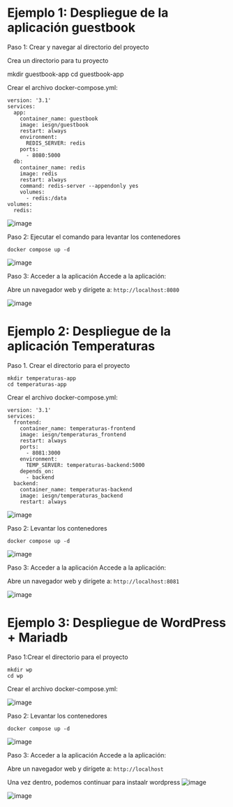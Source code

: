 # Ejemplo 1: Despliegue de la aplicación guestbook


Paso 1: Crear y navegar al directorio del proyecto

Crea un directorio para tu proyecto

mkdir guestbook-app
cd guestbook-app

Crear el archivo docker-compose.yml:

```
version: '3.1'
services:
  app:
    container_name: guestbook
    image: iesgn/guestbook
    restart: always
    environment:
      REDIS_SERVER: redis
    ports:
      - 8080:5000
  db:
    container_name: redis
    image: redis
    restart: always
    command: redis-server --appendonly yes
    volumes:
      - redis:/data
volumes:
  redis:

```
![image](https://github.com/user-attachments/assets/8e768138-4dea-492a-9384-25654fe5a3ba)

Paso 2: Ejecutar el comando para levantar los contenedores

```
docker compose up -d
```
![image](https://github.com/user-attachments/assets/5ab302ff-e830-4896-b940-1441c02d832b)

Paso 3: Acceder a la aplicación
Accede a la aplicación:

Abre un navegador web y dirígete a:
````http://localhost:8080````

![image](https://github.com/user-attachments/assets/f01cb29c-a3ce-4079-90cf-575cf3eb1eca)


# Ejemplo 2: Despliegue de la aplicación Temperaturas

Paso 1. Crear el directorio para el proyecto
````
mkdir temperaturas-app
cd temperaturas-app
````
Crear el archivo docker-compose.yml:
````
version: '3.1'
services:
  frontend:
    container_name: temperaturas-frontend
    image: iesgn/temperaturas_frontend
    restart: always
    ports:
      - 8081:3000
    environment:
      TEMP_SERVER: temperaturas-backend:5000
    depends_on:
      - backend
  backend:
    container_name: temperaturas-backend
    image: iesgn/temperaturas_backend
    restart: always
````

![image](https://github.com/user-attachments/assets/01223599-fe6a-4655-ae1f-ad37b65cbc8d)

Paso 2: Levantar los contenedores


````
docker compose up -d
````


![image](https://github.com/user-attachments/assets/2b4572da-37d3-4276-adf8-f006f6faa826)

Paso 3: Acceder a la aplicación
Accede a la aplicación:

Abre un navegador web y dirígete a:
````http://localhost:8081````

![image](https://github.com/user-attachments/assets/9a3e948d-c657-4073-9640-d9967ec9006a)


# Ejemplo 3: Despliegue de WordPress + Mariadb
Paso 1:Crear el directorio para el proyecto
````
mkdir wp
cd wp
````
Crear el archivo docker-compose.yml:

![image](https://github.com/user-attachments/assets/71b695bf-230c-452c-bea8-c09ffbf145f3)

Paso 2: Levantar los contenedores


````
docker compose up -d
````
![image](https://github.com/user-attachments/assets/f858143c-c812-4fd3-bd64-bdc61e747154)

Paso 3: Acceder a la aplicación
Accede a la aplicación:

Abre un navegador web y dirígete a:
````http://localhost````

Una vez dentro, podemos continuar para instaalr wordpress
![image](https://github.com/user-attachments/assets/54107954-764c-4867-9770-bb4d107295c0)


![image](https://github.com/user-attachments/assets/0f92a671-7925-4f38-bf36-10201268a4f2)
